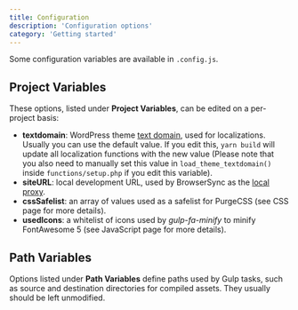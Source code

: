 ```yaml
---
title: Configuration
description: 'Configuration options'
category: 'Getting started'
---
```


Some configuration variables are available in `.config.js`.

## Project Variables

These options, listed under **Project Variables**, can be edited on a per-project basis:

- **textdomain**: WordPress theme [text domain](https://developer.wordpress.org/themes/functionality/internationalization/#text-domain), used for localizations. Usually you can use the default value. If you edit this, `yarn build` will update all localization functions with the new value (Please note that you also need to manually set this value in `load_theme_textdomain()` inside `functions/setup.php` if you edit this variable).
- **siteURL**: local development URL, used by BrowserSync as the [local proxy](https://www.browsersync.io/docs/api#api-init).
- **cssSafelist**: an array of values used as a safelist for PurgeCSS (see <nuxt-link to="/css">CSS</nuxt-link> page for more details).
- **usedIcons**: a whitelist of icons used by *gulp-fa-minify* to minify FontAwesome 5 (see <nuxt-link to="/javascript">JavaScript</nuxt-link> page for more details).

## Path Variables

Options listed under **Path Variables** define paths used by Gulp tasks, such as source and destination directories for compiled assets. They usually should be left unmodified.